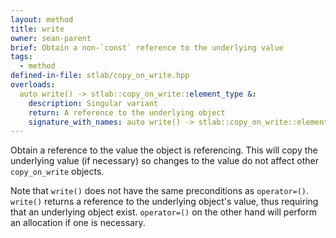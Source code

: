```yaml
---
layout: method
title: write
owner: sean-parent
brief: Obtain a non-`const` reference to the underlying value
tags:
  - method
defined-in-file: stlab/copy_on_write.hpp
overloads:
  auto write() -> stlab::copy_on_write::element_type &:
    description: Singular variant
    return: A reference to the underlying object
    signature_with_names: auto write() -> stlab::copy_on_write::element_type &
---
```


Obtain a reference to the value the object is referencing. This will copy the underlying value (if necessary) so changes to the value do not affect other `copy_on_write` objects.

Note that `write()` does not have the same preconditions as `operator=()`. `write()` returns a reference to the underlying object's value, thus requiring that an underlying object exist. `operator=()` on the other hand will perform an allocation if one is necessary.
